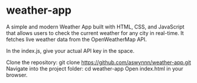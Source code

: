 # weather-app
A simple and modern Weather App built with HTML, CSS, and JavaScript that allows users to check the current weather for any city in real-time.
It fetches live weather data from the OpenWeatherMap API.

In the index.js, give your actual API key in the space.


Clone the repository:
git clone https://github.com/aswynnn/weather-app.git
Navigate into the project folder:
cd weather-app
Open index.html in your browser.

